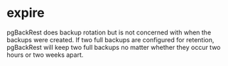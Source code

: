 # expire

pgBackRest does backup rotation but is not concerned with when the backups were created. If two full backups are configured for retention, pgBackRest will keep two full backups no matter whether they occur two hours or two weeks apart.
